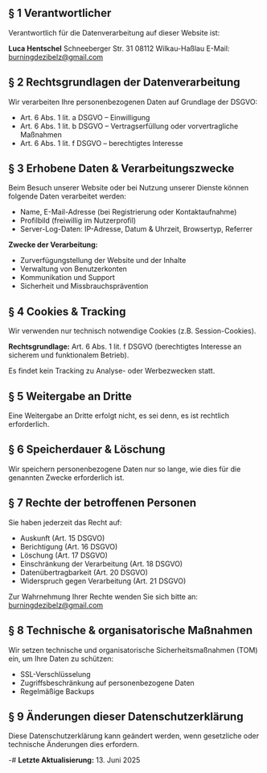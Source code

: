 ## § 1 Verantwortlicher

Verantwortlich für die Datenverarbeitung auf dieser Website ist:

**Luca Hentschel**
Schneeberger Str. 31
08112 Wilkau-Haßlau
E-Mail: [burningdezibelz@gmail.com](mailto:burningdezibelz@gmail.com)

## § 2 Rechtsgrundlagen der Datenverarbeitung

Wir verarbeiten Ihre personenbezogenen Daten auf Grundlage der DSGVO:

- Art. 6 Abs. 1 lit. a DSGVO – Einwilligung
- Art. 6 Abs. 1 lit. b DSGVO – Vertragserfüllung oder vorvertragliche Maßnahmen
- Art. 6 Abs. 1 lit. f DSGVO – berechtigtes Interesse

## § 3 Erhobene Daten & Verarbeitungszwecke

Beim Besuch unserer Website oder bei Nutzung unserer Dienste können folgende Daten verarbeitet werden:

- Name, E-Mail-Adresse (bei Registrierung oder Kontaktaufnahme)
- Profilbild (freiwillig im Nutzerprofil)
- Server-Log-Daten: IP-Adresse, Datum & Uhrzeit, Browsertyp, Referrer

**Zwecke der Verarbeitung:**

- Zurverfügungstellung der Website und der Inhalte
- Verwaltung von Benutzerkonten
- Kommunikation und Support
- Sicherheit und Missbrauchsprävention

## § 4 Cookies & Tracking

Wir verwenden nur technisch notwendige Cookies (z.B. Session-Cookies).

**Rechtsgrundlage:** Art. 6 Abs. 1 lit. f DSGVO (berechtigtes Interesse an sicherem und funktionalem Betrieb).

Es findet kein Tracking zu Analyse- oder Werbezwecken statt.

## § 5 Weitergabe an Dritte

Eine Weitergabe an Dritte erfolgt nicht, es sei denn, es ist rechtlich erforderlich.

## § 6 Speicherdauer & Löschung

Wir speichern personenbezogene Daten nur so lange, wie dies für die genannten Zwecke erforderlich ist.

## § 7 Rechte der betroffenen Personen

Sie haben jederzeit das Recht auf:

- Auskunft (Art. 15 DSGVO)
- Berichtigung (Art. 16 DSGVO)
- Löschung (Art. 17 DSGVO)
- Einschränkung der Verarbeitung (Art. 18 DSGVO)
- Datenübertragbarkeit (Art. 20 DSGVO)
- Widerspruch gegen Verarbeitung (Art. 21 DSGVO)

Zur Wahrnehmung Ihrer Rechte wenden Sie sich bitte an: [burningdezibelz@gmail.com](mailto:burningdezibelz@gmail.com)

## § 8 Technische & organisatorische Maßnahmen

Wir setzen technische und organisatorische Sicherheitsmaßnahmen (TOM) ein, um Ihre Daten zu schützen:

- SSL-Verschlüsselung
- Zugriffsbeschränkung auf personenbezogene Daten
- Regelmäßige Backups

## § 9 Änderungen dieser Datenschutzerklärung

Diese Datenschutzerklärung kann geändert werden, wenn gesetzliche oder technische Änderungen dies erfordern.

-# **Letzte Aktualisierung:** 13. Juni 2025
